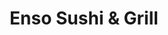 ---
layout: place
title: "Enso Sushi & Grill"
permalink: /colorado/greenwood-village/enso-sushi-grill.html
stateAbbr: CO
stateName: Colorado
cityName: Greenwood Village
seo:
  name: "Enso Sushi & Grill"
  type: Restaurant
  links: https://www.ensosushigrill.com/?utm_source=gmb&utm_medium=website
description: "Looking for sushi in Greenwood Village, Colorado? Check out Enso Sushi & Grill for a delightful Japanese dining experience. Enjoy a variety of sushi and othe..."
place_id: ChIJy08rT4OHbIcRkZYXu42cz_c
photos:
  - name: >-
      places/ChIJy08rT4OHbIcRkZYXu42cz_c/photos/AeeoHcKjdbIJAtMkRNuHm-xTs5rWh0dty5iRHs010HM8mDAqqMJX6PT1SIfCc3Yek3gWHvwe4-qdk2zcQ20NVD4MTyFu5FpjnSFMHVWZIqUls-Cj5XpI8TO5bzHshlMHHMsGyEyWQ7-Od32s1SC9SQvgkKOre8LO8hYrYCH5gCGKCCmQJE6re7Y1JboeVT21zM7hque2Sv5ZxejcYuqfx2s_JPMUOXpMZeTfnWqiuAae3Wr5m5dVUPyODGidd0wSFSRjkeH5uv__9OmslS3U7Z8JBhas8-gWVJ-PiCWIBnh8vTRC2A
    widthPx: 1702
    heightPx: 1276
    authorAttributions:
      - displayName: Enso Sushi & Grill
        uri: https://maps.google.com/maps/contrib/101750539236215818337
        photoUri: >-
          https://lh3.googleusercontent.com/a-/ALV-UjVC9T-p8XWdlgYm8a-dQ5sMAeZipg6EqI3InZC8bsddgyC2Pro=s100-p-k-no-mo
    flagContentUri: >-
      https://www.google.com/local/imagery/report/?cb_client=maps_api_places.places_api&image_key=!1e10!2sAF1QipMyR7IvN5jU1lMd9fo1IwHN1JKq7CK6pWAlUBhA&hl=en-US
    googleMapsUri: >-
      https://www.google.com/maps/place//data=!3m4!1e2!3m2!1sAF1QipMyR7IvN5jU1lMd9fo1IwHN1JKq7CK6pWAlUBhA!2e10!4m2!3m1!1s0x876c87834f2b4fcb:0xf7cf9c8dbb179691
  - name: >-
      places/ChIJy08rT4OHbIcRkZYXu42cz_c/photos/AeeoHcIVdF9eT1A_QgUPWfAXqS_WRThXmqtqu4YHJochitL2Ll1iZdx9oF7dODG7SJpxbeUEuAnwbXhMiN8zJVLj6AUnzKmiprsqVUZBJKKSYVYWC1QAG9Ute8xHejAhWkwWMDEeNcZlkRyjBR981hTkqV0-XL17jcR2ASrGVdO-TogOjmWezWrc4mii1REIUWbAS_TwAZx4K-Pb_kveNDtO45GCdWC5Vf_h7gjMOUEuIjeoXyUtp9WR_qGiwYLt0mRQnITT9jxuVNz3-JoJW_aNts1XdlqD9jDfAkNSBbyqCde-Eg
    widthPx: 4032
    heightPx: 2268
    authorAttributions:
      - displayName: Enso Sushi & Grill
        uri: https://maps.google.com/maps/contrib/101750539236215818337
        photoUri: >-
          https://lh3.googleusercontent.com/a-/ALV-UjVC9T-p8XWdlgYm8a-dQ5sMAeZipg6EqI3InZC8bsddgyC2Pro=s100-p-k-no-mo
    flagContentUri: >-
      https://www.google.com/local/imagery/report/?cb_client=maps_api_places.places_api&image_key=!1e10!2sAF1QipPWKUdfomNCivlT9aBOTnLnS5JNEgvuWO-SQYPy&hl=en-US
    googleMapsUri: >-
      https://www.google.com/maps/place//data=!3m4!1e2!3m2!1sAF1QipPWKUdfomNCivlT9aBOTnLnS5JNEgvuWO-SQYPy!2e10!4m2!3m1!1s0x876c87834f2b4fcb:0xf7cf9c8dbb179691
  - name: >-
      places/ChIJy08rT4OHbIcRkZYXu42cz_c/photos/AeeoHcIx8X4Qc0PGGgzdD0qme_CrUiPYhXPdWyc-ybOuuq5JKLgyj6aQXXHlzbT5OcgW86RscsJ196YKc-EFyWVkSx7mSHm_9iXBuX7-ubH0zS8mKHjrZZX_RKuIK17NWIADRpgSYno3DeIwIKZArg4cis483wvS9VAlJR4FqLQ2rbKmrgmehAORWnnPykJ_tlDi5sSxfDybr2HW5i-MI7NK_B3be_d7Kb4KOcRhwH1sHtBS7TuhoKdSLWEDS_LHke3zkXo1ICNr3TkwnKFU3hQB_WL4aIRBORmW7ieN6ccOy-e4ME6n3sAd3XM0X-VtTNiv8LNTTIHYLjqB2eBD_zOpRh11wxTNjd1bf1FYIuo-qr1d2qGvmXfI6kepVHurr6fvvcs6RzcFEQZMZSgYuD75Wr0EX1-fbaC9_zHJ661HfYo
    widthPx: 4000
    heightPx: 3000
    authorAttributions:
      - displayName: misti smith
        uri: https://maps.google.com/maps/contrib/104911175484662053708
        photoUri: >-
          https://lh3.googleusercontent.com/a-/ALV-UjXngTHcBXOZzzVxv69v92DBH_6fnfIkZ6vXa85Su_6h0Ne0whk=s100-p-k-no-mo
    flagContentUri: >-
      https://www.google.com/local/imagery/report/?cb_client=maps_api_places.places_api&image_key=!1e10!2sCIHM0ogKEICAgICvysOfWA&hl=en-US
    googleMapsUri: >-
      https://www.google.com/maps/place//data=!3m4!1e2!3m2!1sCIHM0ogKEICAgICvysOfWA!2e10!4m2!3m1!1s0x876c87834f2b4fcb:0xf7cf9c8dbb179691
  - name: >-
      places/ChIJy08rT4OHbIcRkZYXu42cz_c/photos/AeeoHcJPSkvtvNsczssp2SKNtL3agy3IWvZDxslVqD39U-TglTdLvIjmhzlk0_9WpWpC5vAbfHgZ3XxpAzKc2S5MIvA1XHD7epodCgHYcLZN-Wki9Vs5Igid-2JkOwh07n8OttbgAQqfoRCH1T1ofCseg25wxi2ezAUFj5P0O0lhODtmZvi87EGlgmk-4GCCxKWPRHWtJTzQfvLJFeKw01NLE7Ig8s1zJosEiLbfsuhjzzoqWBaiUcKcFn1pcvImQd8N9SpVUxrwm1yAinbz5A0hV_R5II2iiw3Iy-fQ1SRJAvrOSsaF8_rZBtOEq7lLFIqd6ZKpC0oA2ZbG0JW5Jav3zd436uGT1uDYvdvWKUm_GRuLYh3wpnWjI1jg3uUxc77Blv6u18LqO2n7nakIukttPQBeXY-4wz_dlfScJvSSghKesHc
    widthPx: 4000
    heightPx: 3000
    authorAttributions:
      - displayName: Mandy Ahlschwede
        uri: https://maps.google.com/maps/contrib/101287511698728657112
        photoUri: >-
          https://lh3.googleusercontent.com/a-/ALV-UjXkkoE-jr53eVwZYLEbaJf96OxE5fDDdhzWiAHAFZD1xLXhpCtMXA=s100-p-k-no-mo
    flagContentUri: >-
      https://www.google.com/local/imagery/report/?cb_client=maps_api_places.places_api&image_key=!1e10!2sCIHM0ogKEICAgIDNpuz79QE&hl=en-US
    googleMapsUri: >-
      https://www.google.com/maps/place//data=!3m4!1e2!3m2!1sCIHM0ogKEICAgIDNpuz79QE!2e10!4m2!3m1!1s0x876c87834f2b4fcb:0xf7cf9c8dbb179691
  - name: >-
      places/ChIJy08rT4OHbIcRkZYXu42cz_c/photos/AeeoHcKW_Hg8pygsWVAYGuaoJvBxddDD8e0CJSUvj1bv2nmyBPxVwoDah4BmQBkyMXu-cJJf-KFDEZlbe_zIK6eLTk0KKqaguXnca1Z1Da7GdLc5JLO_-_DmGSRuxBW8qtaWwrfgilnoIDIoR-dOVH1geItxCzRmYNPrTvXrdfRXvChwhS1ZeUmLw7Yyb_1BApgYg8eCUNVi51_NhG1zEbFjOoIuDlNC7Op1SgkrnPfeGVIlwf0D7eb3EmI_IRWQyIWUN0Bhamimp0IvGm38EXihyc2bLXKlhWqCHccUmzcSwf-Qp3E_szEra6F1MyjKRofHg1K-PyFGIcxLhr9JIoXbukHhw4guE-LyD5AbXMtcNq6mjozW2G9BatoEgbEfQ1Pim7g62S_o6RCn1bYKadMWAsqdZjr1cMVBFAapA43P7GVH-9Y
    widthPx: 4284
    heightPx: 4284
    authorAttributions:
      - displayName: Dalina Ho
        uri: https://maps.google.com/maps/contrib/115920129090367176506
        photoUri: >-
          https://lh3.googleusercontent.com/a-/ALV-UjXUs1oyV_gw56tdbS4-qoScy6VbINLQ-Ai6s4xnyGuMuN1fUOYr=s100-p-k-no-mo
    flagContentUri: >-
      https://www.google.com/local/imagery/report/?cb_client=maps_api_places.places_api&image_key=!1e10!2sCIHM0ogKEICAgMDAza_ExAE&hl=en-US
    googleMapsUri: >-
      https://www.google.com/maps/place//data=!3m4!1e2!3m2!1sCIHM0ogKEICAgMDAza_ExAE!2e10!4m2!3m1!1s0x876c87834f2b4fcb:0xf7cf9c8dbb179691
  - name: >-
      places/ChIJy08rT4OHbIcRkZYXu42cz_c/photos/AeeoHcJyuct44W5AZXA0z66Vh0iMscbJv-1FLip_Mrt2IQ-Eqm5V13JYCEp0XKdCsGr6Rh_lwbT2x7od_bE6ccLgLO5XHTFpmSO_Q5so8SNIPOJDxtkP3xYqCdXWosyu5q2KqAz3FLkPlmIaB_Xze3HLIyBNBSA9ORPDdubTz2S2_imutTEF40uBjfXdN46gFZJLdxsxwwzY4CvySs-nBzqmBH_LT5lGklhqA7voH6TOhUlyNsxudtkTH38P2odnVGeVgbg5Yr4M6hR8V39hky7E73A2WuyzKXfNEuBGAobybmVqzA
    widthPx: 550
    heightPx: 440
    authorAttributions:
      - displayName: Enso Sushi & Grill
        uri: https://maps.google.com/maps/contrib/101750539236215818337
        photoUri: >-
          https://lh3.googleusercontent.com/a-/ALV-UjVC9T-p8XWdlgYm8a-dQ5sMAeZipg6EqI3InZC8bsddgyC2Pro=s100-p-k-no-mo
    flagContentUri: >-
      https://www.google.com/local/imagery/report/?cb_client=maps_api_places.places_api&image_key=!1e10!2sAF1QipMJGWMMxjzCMoB0JdxgnABBBpxBEwRZu39ygTfz&hl=en-US
    googleMapsUri: >-
      https://www.google.com/maps/place//data=!3m4!1e2!3m2!1sAF1QipMJGWMMxjzCMoB0JdxgnABBBpxBEwRZu39ygTfz!2e10!4m2!3m1!1s0x876c87834f2b4fcb:0xf7cf9c8dbb179691
  - name: >-
      places/ChIJy08rT4OHbIcRkZYXu42cz_c/photos/AeeoHcJqI4m5KSbiVsalrzfhyVWGfKWEDL1ZPh3sG5tqVBD0fWn7XEIodX5frKLQAiSiINRbFm9ntVAsWVefhF1l6yrqPTrDm2RnJSRf4w8rq0ZLLY_fMwGlSAQY7Ao6K67-SrTM1kejIUatkHC1poEdcqNCrKSa5XTwHAFCOArhsIhF5a-vVK6SJ3vAZlx1ILlT0H3FUvnsiAnnza_TWI7H8Wr8it3Y22tjw4KafYgHgLWPRLpSMDNSBoIihUlwUtYDf2zhZIg24Vuj8S56B4BraJUYBrL72NuQ2nl7EKpmF-rjKg
    widthPx: 1702
    heightPx: 1276
    authorAttributions:
      - displayName: Enso Sushi & Grill
        uri: https://maps.google.com/maps/contrib/101750539236215818337
        photoUri: >-
          https://lh3.googleusercontent.com/a-/ALV-UjVC9T-p8XWdlgYm8a-dQ5sMAeZipg6EqI3InZC8bsddgyC2Pro=s100-p-k-no-mo
    flagContentUri: >-
      https://www.google.com/local/imagery/report/?cb_client=maps_api_places.places_api&image_key=!1e10!2sAF1QipP04MIpGT6QiX-ZnPQ32kRsEEpyVz48OWrP6bd7&hl=en-US
    googleMapsUri: >-
      https://www.google.com/maps/place//data=!3m4!1e2!3m2!1sAF1QipP04MIpGT6QiX-ZnPQ32kRsEEpyVz48OWrP6bd7!2e10!4m2!3m1!1s0x876c87834f2b4fcb:0xf7cf9c8dbb179691
  - name: >-
      places/ChIJy08rT4OHbIcRkZYXu42cz_c/photos/AeeoHcIfzXLtpyJAKErWYQkFu8-essgweoiJCT-DODwKgh8V2r5mqS_17p-qaWioJ43IU_sQ6dTi5uFV7ZhwnjO873MxZ-KyznmhsHBERKE5jW_m2xcJlBdcw4i-HFOrR2D3dfwR764X_tRF0l4VcXZfDzY9gZ3qUcldAZNkvJox-Pz_yX_mOo5NjQwqOGXF-JqAvjRg9tggn5ZO9AZ08pEcvJrTeWtzIvg6VTYVjNBtJlYPRMeGJycHOs1MiHlOMXIPX3VslPX_Iox4mg_psenD8xxTMD_NGZ8pmHT8c-oh_QPTbE_lePXm-DIu7BQKXzigGcfN_UHLV-pxgPZ-_AasyrB615hpG6HIjZIBGAYhRsj6I8V8Uv2A8s1AaFcn0uMAoWYHPqnK3OD7z_zGb_yOyWCj-ppG4OeYKeP2ksLmYqfPY96w
    widthPx: 3000
    heightPx: 4000
    authorAttributions:
      - displayName: Arturo Ruiz
        uri: https://maps.google.com/maps/contrib/105422387732279145896
        photoUri: >-
          https://lh3.googleusercontent.com/a/ACg8ocI3drrVgUvBqpyfWJhqYIYYRy1OU-MNmdMhB8D5_yj-_-ChCQ=s100-p-k-no-mo
    flagContentUri: >-
      https://www.google.com/local/imagery/report/?cb_client=maps_api_places.places_api&image_key=!1e10!2sCIHM0ogKEICAgICf5LGXlQE&hl=en-US
    googleMapsUri: >-
      https://www.google.com/maps/place//data=!3m4!1e2!3m2!1sCIHM0ogKEICAgICf5LGXlQE!2e10!4m2!3m1!1s0x876c87834f2b4fcb:0xf7cf9c8dbb179691
  - name: >-
      places/ChIJy08rT4OHbIcRkZYXu42cz_c/photos/AeeoHcLsWaz_m_WC2bFkif8Fkk3-aXjLzMU1imhk-bQDStTU5PVwCaMYtaO1MK9NtA1yDh3_yQWA3P86_1ZhAxkuuAjdaB75NDWrk_f9N7ueA7rXzHN2NvlsOpd4_2Izoq1umsZcFcuBUHDVHoDJIzXughd0JVojEz1cM3B9SsQhTk2Uf5FkNnyIH3tP9qPiPVZ3-OLw5gsdAqppwiZKzZfT0PNgvg2S6VXuzLH7Wb_YuGNZTURVl3CX7FQb5QH0oeV5ySnW999nQwALgYcu_s_eQOJRoezqIqeyZLLgb8AAnrMGiVF-kGgBbE4ySyd-iRy72ZGXv9AWSDfTy81aSWsK8h0ja0wH82C_yqX0rjISOl8kZTawJS_xPI7dSIG31M5XUg6DtoKqCu2qIiy79XF5cXz6vcyvREjEAWu8y3AK3cE
    widthPx: 4000
    heightPx: 3000
    authorAttributions:
      - displayName: S W
        uri: https://maps.google.com/maps/contrib/109094563274336676856
        photoUri: >-
          https://lh3.googleusercontent.com/a-/ALV-UjUpwRkc9oYZNKRrjr69YyJzUizZZGvE7gN5xoTjqoiJ4tUA5sG-cw=s100-p-k-no-mo
    flagContentUri: >-
      https://www.google.com/local/imagery/report/?cb_client=maps_api_places.places_api&image_key=!1e10!2sCIHM0ogKEICAgMCAr9PXJA&hl=en-US
    googleMapsUri: >-
      https://www.google.com/maps/place//data=!3m4!1e2!3m2!1sCIHM0ogKEICAgMCAr9PXJA!2e10!4m2!3m1!1s0x876c87834f2b4fcb:0xf7cf9c8dbb179691
  - name: >-
      places/ChIJy08rT4OHbIcRkZYXu42cz_c/photos/AeeoHcIzD7c92CIg_0chphAOgSd9Mjj6dNHJdSRL3FCFjMjRo4DmRiujQd0f2k2D4xqdXdhb5lr0NdNC2KZLtpFHkrtGp4UNDtiM2l44g2d3s5n3cqRT6_VuzGiyEPTQ0PMbjjPkr1yLiaqHRjpHudm4vsjyo3mI0se4qrP1KKv6Sf-fzEdU7bmUZDfY6BAE5iyhMFtMmlLmzqLuBa7knLq0NOA_xvGsrwzRg69shQQDHkvI3py1OGyBkdQzu05QRbDttv3NrQeqYxFinx8OHkPW1Wi_sMdcCfvruGi77_HQW6hoJ7hln_91UovlJ1wl-hJcIhBMPBIEbOioCNy9GnZfuHbXy-fWTEXVnnVQcAaBo57A7oW0MnuhMpl7Ygx57pzSXqn7c5XIWW6uFWi0DOMBzFi1r2dSPPlcWXTtVRWShiZw0w5A
    widthPx: 4800
    heightPx: 2905
    authorAttributions:
      - displayName: Victor Hugo Otalora
        uri: https://maps.google.com/maps/contrib/102719002143686785565
        photoUri: >-
          https://lh3.googleusercontent.com/a/ACg8ocIBPz0zLasI5cx9pDSR-f9zjFQqXwhLZcFU6zJvsw02jU-Plg=s100-p-k-no-mo
    flagContentUri: >-
      https://www.google.com/local/imagery/report/?cb_client=maps_api_places.places_api&image_key=!1e10!2sCIHM0ogKEICAgIDnkZOEkAE&hl=en-US
    googleMapsUri: >-
      https://www.google.com/maps/place//data=!3m4!1e2!3m2!1sCIHM0ogKEICAgIDnkZOEkAE!2e10!4m2!3m1!1s0x876c87834f2b4fcb:0xf7cf9c8dbb179691
address: 8000 E Belleview Ave D50, Greenwood Village, CO 80111, USA
street: 8000 E Belleview Ave D50
city: Greenwood Village
state: CO
zip: '80111'
country: USA
neighborhood: Denver Tech Center
latitude: '39.622471'
longitude: '-104.895766'
accessibility_options:
  wheelchairAccessibleParking: true
  wheelchairAccessibleEntrance: true
  wheelchairAccessibleRestroom: true
  wheelchairAccessibleSeating: true
business_status: OPERATIONAL
name: Enso Sushi & Grill
google_maps_links:
  directionsUri: >-
    https://www.google.com/maps/dir//''/data=!4m7!4m6!1m1!4e2!1m2!1m1!1s0x876c87834f2b4fcb:0xf7cf9c8dbb179691!3e0
  placeUri: https://maps.google.com/?cid=17856663180090513041
  writeAReviewUri: >-
    https://www.google.com/maps/place//data=!4m3!3m2!1s0x876c87834f2b4fcb:0xf7cf9c8dbb179691!12e1
  reviewsUri: >-
    https://www.google.com/maps/place//data=!4m4!3m3!1s0x876c87834f2b4fcb:0xf7cf9c8dbb179691!9m1!1b1
  photosUri: >-
    https://www.google.com/maps/place//data=!4m3!3m2!1s0x876c87834f2b4fcb:0xf7cf9c8dbb179691!10e5
primary_type: Japanese Restaurant
opening_hours:
  regular: null
  current: null
secondary_opening_hours:
  regular:
    weekdayDescriptions: null
    type: null
  current:
    weekdayDescriptions: null
    type: null
phone: (303) 955-0868
price_level: PRICE_LEVEL_MODERATE
price_range: null
rating: '4.6'
rating_count: 314
website: https://www.ensosushigrill.com/?utm_source=gmb&utm_medium=website
reviews:
  - name: >-
      places/ChIJy08rT4OHbIcRkZYXu42cz_c/reviews/ChZDSUhNMG9nS0VJQ0FnTUNBcjlQTEpnEAE
    relativePublishTimeDescription: 2 months ago
    rating: 5
    text:
      text: >-
        It was an unbelievably excellent meal. From start to finish. The staff
        was so kind and attentive. And the food was so good. The cuts of fish
        were beautiful and perfect. They have a lot of high-end deliciousness.
        Enso Sushi is a great place to go if you want to have an elevated
        Japanese meal. I loved my Lobster miso and they had Toro and the most
        beautiful cuts from excellent sushi chefs. They went above and beyond to
        give us an amazing meal. The Miso black cod was delicious as well. And I
        have had that dish at Nobu and I also make a delicious miso glaze as
        well haha. But the fish was melt in your mouth. The only thing that I
        would even have a teensy tiny suggestion about would be the
        accoutrements for the cod didn't really match the flavor profile in my
        opinion but the green beans and tomatoes were still good, they just felt
        a little out of place. And the ice cream at the end was a little hard.
        I'm not even really complaining just because a lot of Japanese
        restaurants don't even bother to have a desert on the menu so I really
        appreciate that as an option however the ice cream and mochi we're
        frozen a little bit harder than would be ideal. If you are really
        serious about dessert you would have a special freezer that is set a
        little bit lower so that is definitely asking a lot I know most
        restaurants don't have separate freezers just for their ice cream so no
        worries haha. But I personally would probably skip the fried ice cream
        next time and my daughter isn't too picky about the mochi but it was
        hard as well. However like I said a lot of Japanese restaurants don't
        even offer dessert so I'm grateful to have options and they will satiate
        a sweet tooth if you have one at the end of your meal. All in all the
        fish was to die for. The presentation was beautiful. The staff was kind
        and so fast to put in our orders and get our food. And the sushi chefs
        did an impeccable job with beautiful cuts for those fish. I would eat
        that everyday if I could haha. Highly recommended to anyone who has
        taste buds. If you have never had Japanese food you should give it a
        whirl because it is one of the best cuisines in the world. And Enso
        Sushi and Grill is a great place to try it out. Also recommended for
        fans of fine dining. Their food is outstanding.
      languageCode: en
    originalText:
      text: >-
        It was an unbelievably excellent meal. From start to finish. The staff
        was so kind and attentive. And the food was so good. The cuts of fish
        were beautiful and perfect. They have a lot of high-end deliciousness.
        Enso Sushi is a great place to go if you want to have an elevated
        Japanese meal. I loved my Lobster miso and they had Toro and the most
        beautiful cuts from excellent sushi chefs. They went above and beyond to
        give us an amazing meal. The Miso black cod was delicious as well. And I
        have had that dish at Nobu and I also make a delicious miso glaze as
        well haha. But the fish was melt in your mouth. The only thing that I
        would even have a teensy tiny suggestion about would be the
        accoutrements for the cod didn't really match the flavor profile in my
        opinion but the green beans and tomatoes were still good, they just felt
        a little out of place. And the ice cream at the end was a little hard.
        I'm not even really complaining just because a lot of Japanese
        restaurants don't even bother to have a desert on the menu so I really
        appreciate that as an option however the ice cream and mochi we're
        frozen a little bit harder than would be ideal. If you are really
        serious about dessert you would have a special freezer that is set a
        little bit lower so that is definitely asking a lot I know most
        restaurants don't have separate freezers just for their ice cream so no
        worries haha. But I personally would probably skip the fried ice cream
        next time and my daughter isn't too picky about the mochi but it was
        hard as well. However like I said a lot of Japanese restaurants don't
        even offer dessert so I'm grateful to have options and they will satiate
        a sweet tooth if you have one at the end of your meal. All in all the
        fish was to die for. The presentation was beautiful. The staff was kind
        and so fast to put in our orders and get our food. And the sushi chefs
        did an impeccable job with beautiful cuts for those fish. I would eat
        that everyday if I could haha. Highly recommended to anyone who has
        taste buds. If you have never had Japanese food you should give it a
        whirl because it is one of the best cuisines in the world. And Enso
        Sushi and Grill is a great place to try it out. Also recommended for
        fans of fine dining. Their food is outstanding.
      languageCode: en
    authorAttribution:
      displayName: S W
      uri: https://www.google.com/maps/contrib/109094563274336676856/reviews
      photoUri: >-
        https://lh3.googleusercontent.com/a-/ALV-UjUpwRkc9oYZNKRrjr69YyJzUizZZGvE7gN5xoTjqoiJ4tUA5sG-cw=s128-c0x00000000-cc-rp-mo-ba5
    publishTime: '2025-02-05T14:37:47.012466Z'
    flagContentUri: >-
      https://www.google.com/local/review/rap/report?postId=ChZDSUhNMG9nS0VJQ0FnTUNBcjlQTEpnEAE&d=17924085&t=1
    googleMapsUri: >-
      https://www.google.com/maps/reviews/data=!4m6!14m5!1m4!2m3!1sChZDSUhNMG9nS0VJQ0FnTUNBcjlQTEpnEAE!2m1!1s0x876c87834f2b4fcb:0xf7cf9c8dbb179691
  - name: >-
      places/ChIJy08rT4OHbIcRkZYXu42cz_c/reviews/ChZDSUhNMG9nS0VJQ0FnSUROcHV6N05REAE
    relativePublishTimeDescription: a year ago
    rating: 5
    text:
      text: >-
        Fantastic sushi 🍣 loved EVERYTHING we tried! So many unique flavors and
        special rolls. Fish was beautiful, fresh! Service outstanding. Loved the
        vibe and ambiance! We will definitely be back. Alex made our night with
        excellent recommendations and a special item not on the menu! Thanks for
        making all our sushi dreams come true, Enso Sushi!
      languageCode: en
    originalText:
      text: >-
        Fantastic sushi 🍣 loved EVERYTHING we tried! So many unique flavors and
        special rolls. Fish was beautiful, fresh! Service outstanding. Loved the
        vibe and ambiance! We will definitely be back. Alex made our night with
        excellent recommendations and a special item not on the menu! Thanks for
        making all our sushi dreams come true, Enso Sushi!
      languageCode: en
    authorAttribution:
      displayName: Mandy Ahlschwede
      uri: https://www.google.com/maps/contrib/101287511698728657112/reviews
      photoUri: >-
        https://lh3.googleusercontent.com/a-/ALV-UjXkkoE-jr53eVwZYLEbaJf96OxE5fDDdhzWiAHAFZD1xLXhpCtMXA=s128-c0x00000000-cc-rp-mo-ba2
    publishTime: '2024-01-22T03:33:09.349200Z'
    flagContentUri: >-
      https://www.google.com/local/review/rap/report?postId=ChZDSUhNMG9nS0VJQ0FnSUROcHV6N05REAE&d=17924085&t=1
    googleMapsUri: >-
      https://www.google.com/maps/reviews/data=!4m6!14m5!1m4!2m3!1sChZDSUhNMG9nS0VJQ0FnSUROcHV6N05REAE!2m1!1s0x876c87834f2b4fcb:0xf7cf9c8dbb179691
  - name: >-
      places/ChIJy08rT4OHbIcRkZYXu42cz_c/reviews/ChZDSUhNMG9nS0VJQ0FnSURfOGVhd0FnEAE
    relativePublishTimeDescription: 2 months ago
    rating: 5
    text:
      text: >-
        Their toro trio roll was so yummy!! Really good quality sushi, yes it's
        not cheap but you're paying for quality in a landlocked state.
      languageCode: en
    originalText:
      text: >-
        Their toro trio roll was so yummy!! Really good quality sushi, yes it's
        not cheap but you're paying for quality in a landlocked state.
      languageCode: en
    authorAttribution:
      displayName: Heather F
      uri: https://www.google.com/maps/contrib/109809272966155989519/reviews
      photoUri: >-
        https://lh3.googleusercontent.com/a-/ALV-UjUiTxbqLKwlLAgL__6_lBly2jMJt3Of-vY9etdDOzW7FAw3-siuUQ=s128-c0x00000000-cc-rp-mo-ba3
    publishTime: '2025-01-25T02:56:05.377046Z'
    flagContentUri: >-
      https://www.google.com/local/review/rap/report?postId=ChZDSUhNMG9nS0VJQ0FnSURfOGVhd0FnEAE&d=17924085&t=1
    googleMapsUri: >-
      https://www.google.com/maps/reviews/data=!4m6!14m5!1m4!2m3!1sChZDSUhNMG9nS0VJQ0FnSURfOGVhd0FnEAE!2m1!1s0x876c87834f2b4fcb:0xf7cf9c8dbb179691
  - name: >-
      places/ChIJy08rT4OHbIcRkZYXu42cz_c/reviews/ChZDSUhNMG9nS0VJQ0FnSURua1pPRUlBEAE
    relativePublishTimeDescription: 6 months ago
    rating: 5
    text:
      text: >-
        Food was phenomenal! Alex, our server was also great with us. Family
        friendly and kids lunch boxes. 100% recommended.
      languageCode: en
    originalText:
      text: >-
        Food was phenomenal! Alex, our server was also great with us. Family
        friendly and kids lunch boxes. 100% recommended.
      languageCode: en
    authorAttribution:
      displayName: Victor Hugo Otalora
      uri: https://www.google.com/maps/contrib/102719002143686785565/reviews
      photoUri: >-
        https://lh3.googleusercontent.com/a/ACg8ocIBPz0zLasI5cx9pDSR-f9zjFQqXwhLZcFU6zJvsw02jU-Plg=s128-c0x00000000-cc-rp-mo-ba3
    publishTime: '2024-10-06T21:02:53.124437Z'
    flagContentUri: >-
      https://www.google.com/local/review/rap/report?postId=ChZDSUhNMG9nS0VJQ0FnSURua1pPRUlBEAE&d=17924085&t=1
    googleMapsUri: >-
      https://www.google.com/maps/reviews/data=!4m6!14m5!1m4!2m3!1sChZDSUhNMG9nS0VJQ0FnSURua1pPRUlBEAE!2m1!1s0x876c87834f2b4fcb:0xf7cf9c8dbb179691
  - name: >-
      places/ChIJy08rT4OHbIcRkZYXu42cz_c/reviews/ChZDSUhNMG9nS0VJQ0FnSURmN05MZUh3EAE
    relativePublishTimeDescription: 3 months ago
    rating: 5
    text:
      text: >-
        Enso Sushi is delightful! From the moment I walked in the door Alex the
        host and server was attentive, friendly, and very helpful when it came
        to ordering! Food is delicious! The fish is some of the best sushi I've
        had and there are things on this menu that are unique and special I
        think to this place alone. My husband and I got there plenty early which
        was great because it did fill up fast! If you've never been here you
        must go! Enjoy your fish-tastic experience!!😘
      languageCode: en
    originalText:
      text: >-
        Enso Sushi is delightful! From the moment I walked in the door Alex the
        host and server was attentive, friendly, and very helpful when it came
        to ordering! Food is delicious! The fish is some of the best sushi I've
        had and there are things on this menu that are unique and special I
        think to this place alone. My husband and I got there plenty early which
        was great because it did fill up fast! If you've never been here you
        must go! Enjoy your fish-tastic experience!!😘
      languageCode: en
    authorAttribution:
      displayName: Heather Willson
      uri: https://www.google.com/maps/contrib/110286180198478748016/reviews
      photoUri: >-
        https://lh3.googleusercontent.com/a-/ALV-UjWfEiDcuYSjmo6FCu1nFyn9Hm4z_Y_ZquBqwcB5qOv2LqRRebdwiQ=s128-c0x00000000-cc-rp-mo-ba5
    publishTime: '2025-01-04T13:56:23.288892Z'
    flagContentUri: >-
      https://www.google.com/local/review/rap/report?postId=ChZDSUhNMG9nS0VJQ0FnSURmN05MZUh3EAE&d=17924085&t=1
    googleMapsUri: >-
      https://www.google.com/maps/reviews/data=!4m6!14m5!1m4!2m3!1sChZDSUhNMG9nS0VJQ0FnSURmN05MZUh3EAE!2m1!1s0x876c87834f2b4fcb:0xf7cf9c8dbb179691
parking_options:
  freeParkingLot: true
  freeStreetParking: true
  valetParking: false
payment_options:
  acceptsCreditCards: true
  acceptsDebitCards: true
  acceptsCashOnly: false
  acceptsNfc: true
allow_dogs: null
curbside_pickup: true
delivery: true
dine_in: true
good_for_children: true
good_for_groups: true
good_for_sports: false
live_music: false
menu_for_children: true
outdoor_seating: null
reservable: true
restroom: true
serves_beer: true
serves_breakfast: null
serves_brunch: false
serves_cocktails: true
serves_coffee: null
serves_dinner: true
serves_dessert: true
serves_lunch: true
serves_vegetarian_food: true
serves_wine: true
takeout: true
summary: null

---